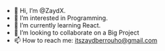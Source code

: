- 👋 Hi, I’m @ZaydX.
- 👀 I’m interested in Programming.
- 🌱 I’m currently learning React.
- 💞️ I’m looking to collaborate on a Big Project
- 📫 How to reach me: itszaydberrouho@gmail.com

<!---
ZaydX/ZaydX is a ✨ special ✨ repository because its `README.md` (this file) appears on your GitHub profile.
You can click the Preview link to take a look at your changes.
--->
